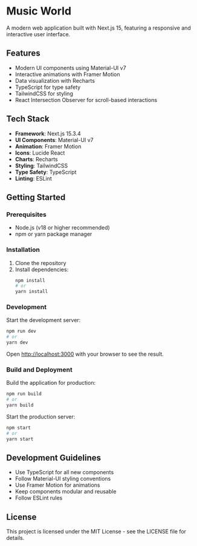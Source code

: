 # Music World

A modern web application built with Next.js 15, featuring a responsive and interactive user interface.

## Features

- Modern UI components using Material-UI v7
- Interactive animations with Framer Motion
- Data visualization with Recharts
- TypeScript for type safety
- TailwindCSS for styling
- React Intersection Observer for scroll-based interactions

## Tech Stack

- **Framework**: Next.js 15.3.4
- **UI Components**: Material-UI v7
- **Animation**: Framer Motion
- **Icons**: Lucide React
- **Charts**: Recharts
- **Styling**: TailwindCSS
- **Type Safety**: TypeScript
- **Linting**: ESLint

## Getting Started

### Prerequisites

- Node.js (v18 or higher recommended)
- npm or yarn package manager

### Installation

1. Clone the repository
2. Install dependencies:
   ```bash
   npm install
   # or
   yarn install
   ```

### Development

Start the development server:

```bash
npm run dev
# or
yarn dev
```

Open [http://localhost:3000](http://localhost:3000) with your browser to see the result.

### Build and Deployment

Build the application for production:

```bash
npm run build
# or
yarn build
```

Start the production server:

```bash
npm start
# or
yarn start
```

## Development Guidelines

- Use TypeScript for all new components
- Follow Material-UI styling conventions
- Use Framer Motion for animations
- Keep components modular and reusable
- Follow ESLint rules

## License

This project is licensed under the MIT License - see the LICENSE file for details.
